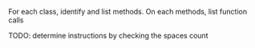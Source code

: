 For each class, identify and list methods.
On each methods, list function calls

TODO: determine instructions by checking the spaces count